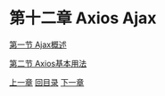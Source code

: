 # 第十二章 Axios Ajax

[第一节 Ajax概述](verse01.html)

[第二节 Axios基本用法](verse02.html)



[上一章](../chapter11/index.html) [回目录](../index.html) [下一章](../chapter13/index.html)